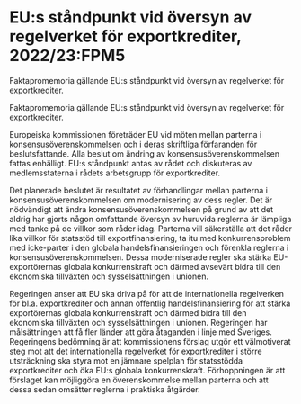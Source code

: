 # EU:s ståndpunkt vid översyn av regelverket för exportkrediter, 2022/23:FPM5

Faktapromemoria gällande EU:s ståndpunkt vid översyn av regelverket för exportkrediter.

Faktapromemoria gällande EU:s ståndpunkt vid översyn av regelverket för exportkrediter.

Europeiska kommissionen företräder EU vid möten mellan parterna i konsensusöverenskommelsen och i deras skriftliga förfaranden för beslutsfattande. Alla beslut om ändring av konsensusöverenskommelsen fattas enhälligt. EU:s ståndpunkt antas av rådet och diskuteras av medlemsstaterna i rådets arbetsgrupp för exportkrediter.

Det planerade beslutet är resultatet av förhandlingar mellan parterna i konsensusöverenskommelsen om modernisering av dess regler. Det är nödvändigt att ändra konsensusöverenskommelsen på grund av att det aldrig har gjorts någon omfattande översyn av huruvida reglerna är lämpliga med tanke på de villkor som råder idag. Parterna vill säkerställa att det råder lika villkor för statsstöd till exportfinansiering, ta itu med konkurrensproblem med icke-parter i den globala handelsfinansieringen och förenkla reglerna i konsensusöverenskommelsen. Dessa moderniserade regler ska stärka EU-exportörernas globala konkurrenskraft och därmed avsevärt bidra till den ekonomiska tillväxten och sysselsättningen i unionen.

Regeringen anser att EU ska driva på för att de internationella regelverken för bl.a. exportkrediter och annan offentlig handelsfinansiering för att stärka exportörernas globala konkurrenskraft och därmed bidra till den ekonomiska tillväxten och sysselsättningen i unionen. Regeringen har målsättningen att få fler länder att göra åtaganden i linje med Sveriges. Regeringens bedömning är att kommissionens förslag utgör ett välmotiverat steg mot att det internationella regelverket för exportkrediter i större utsträckning ska styra mot en jämnare spelplan för statsstödda exportkrediter och öka EU:s globala konkurrenskraft. Förhoppningen är att förslaget kan möjliggöra en överenskommelse mellan parterna och att dessa sedan omsätter reglerna i praktiska åtgärder.

